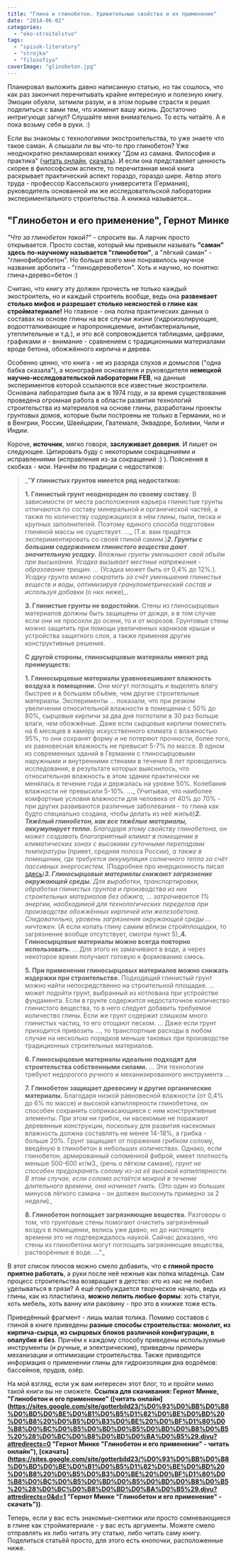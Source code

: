 ```yaml
---
title: "Глина и глинобетон. Удивительные свойства и их применение"
date: "2014-06-02"
categories: 
  - "eko-stroitelstvo"
tags: 
  - "spisok-literatury"
  - "strojka"
  - "filosofiya"
coverImage: "glinobeton.jpg"
---
```


Планировал выложить давно написанную статью, но так сошлось, что как раз закончил перечитывать крайне интересную и полезную книгу. Эмоции обуяли, затмили разум, и в этом порыве страсти я решил поделиться с вами тем, что изменит вашу жизнь. Достаточно интригующе загнул? Слушайте меня внимательно. То есть читайте. А я пока возьму себя в руки. :)

Если вы знакомы с технологиями экостроительства, то уже знаете что такое саман. А слышали ли вы что-то про глинобетон? Уже неоднократно рекламировал книжку "Дом из самана. Философия и практика" ([читать онлайн](https://docs.google.com/viewer?a=v&pid=sites&srcid=ZGVmYXVsdGRvbWFpbnxnb3R0ZXJiaWxkMjN8Z3g6N2FkNjhmNjc2ZjFmN2MyZQ "Дом из самана: Философия и практика - читать онлайн"), [скачать](https://sites.google.com/site/gotterbild23/%D0%94%D0%BE%D0%BC%20%D0%B8%D0%B7%20%D1%81%D0%B0%D0%BC%D0%B0%D0%BD%D0%B0.pdf?attredirects=0&d=1 "Дом из самана: Философия и практика - скачать")). И если она представляет ценность скорее в философском аспекте, то перечитанная мной книга раскрывает практический аспект гораздо, гораздо шире. Автор этого труда - профессор Кассельского университета (Германия), руководитель основанной им же исследовательской лаборатории экспериментального строительства. А книжка называется...

## "Глинобетон и его применение", Гернот Минке

_"Что за глинобетон такой?"_ - спросите вы. А ларчик просто открывается. Просто состав, который мы привыкли называть **"саман" здесь по-научному называется "глинобетон"**, а "лёгкий саман" - "глинофибробетон". Но больше всего мне понравилось научное название арболита - "глинодеревобетон". Хоть и научно, но понятно: глина+дерево=бетон :)

Считаю, что книгу эту должен прочесть не только каждый экостроитель, но и каждый строитель вообще, ведь она **развеивает столько мифов и разрешает столько неясностей о глине как стройматериале!** Но главное - она полна практических данных о составах на основе глины на все случаи жизни (гидроизолирующие, водоотталкивающие и паропроницаемые, антибактериальные, утеплительные и т.д.), и это всё сопровождается таблицами, цифрами, графиками и - внимание - сравнением с традиционными материалами вроде бетона, обожжённого кирпича и дерева.

Особенно ценно, что книга - не из разряда слухов и домыслов ("одна бабка сказала"), а монография основателя и руководителя **немецкой научно-исследовательской лаборатории FEB**, на данные экспериментов которой ссылаются все известные экостроители. Основана лаборатория была аж в 1974 году, и за время существования проведена огромная работа в области развития технологий строительства из материалов на основе глины, разработаны проекты грунтовых домов, которые были построены не только в Германии, но и в Венгрии, России, Швейцарии, Гватемале, Эквадоре, Боливии, Чили и Индии.

Короче, **источник**, мягко говоря, **заслуживает доверия**. И пишет он следующее. Цитировать буду с некоторыми сокращениями и исправлениями (исправления из-за сокращений :) ). Пояснения в скобках - мои. Начнём по традиции с недостатков:

> _"**У глинистых грунтов имеется ряд недостатков:**
> 
> **1\. Глинистый грунт неоднороден по своему составу.** В зависимости от места расположения карьера глинистые грунты отличаются по составу минеральной и органической частей, а также по количеству содержащихся в нём глины, пыли, песка и крупных заполнителей. Поэтому единого способа подготовки глиняной массы не существует. ..._ (Т.е. вам придётся экспериментировать со своей глиной самим.)_**2\. Грунты с большим содержанием глинистого вещества дают значительную усадку.** Влажные грунты уменьшают свой объём при высыхании. Усадка вызывает местные напряжения - образование трещин. ..._ (Усадка может быть от 0,4% до 12%.)_. Усадку грунта можно сократить за счёт уменьшения глинистых веществ и воды, оптимизируя гранулометрический состав и используя добавки_ (о них ниже)_.
> 
> **3\. Глинистые грунты не водостойки.** Стены из глиносырцовых материалов должны быть защищены от дождя, а в том случае если они не просохли до осени, то и от морозов. Грунтовые стены можно защитить при помощи увеличенных карнизов крыши и устройства защитного слоя, а также применяя другие конструктивные решения.
> 
> **С другой стороны, глиносырцовые материалы имеют ряд преимуществ:**
> 
> **1\. Глиносырцовые материалы уравновешивают влажность воздуха в помещении.** Они могут поглощать и выделять влагу быстрее и в большем объёме, чем другие строительные материалы. Эксперименты ... показали, что при резком увеличении относительной влажности в помещении с 50% до 80%, сырцовые кирпичи за два дня поглотили в 30 раз больше влаги, чем обожжёные. Даже если сырцовые кирпичи поместить на 6 месяцев в камеру искусственного климата с влажностью 95%, то они сохранят форму и не потеряют прочности, более того, их равновесная влажность не превысит 5-7% по массе. В одном из современных зданий в Германии с глиносырцовыми наружными и внутренними стенами в течение 8 лет проводились исследования, в результате которых выяснилось, что относительная влажность в этом здании практически не менялась в течение года и держалась на уровне 50%. Колебания влажности не превысили 5-10%. ..._ (Учитывая, что наиболее комфортные условия влажности для человека от 40% до 70% - при других развиваются различные заболевания - то глина как будто специально создана, чтобы делать из неё жильё)_**2\. Тяжёлый глинобетон, как все тяжёлые материалы, аккумулирует тепло.** Благодаря этому свойству глинобетона, он может создавать благоприятный климат в помещении в климатических зонах с высокими суточными перепадами температуры_ (привет, средняя полоса России)_, а также в помещении, где требуется аккумуляция солнечного тепла за счёт пассивных энергосистем._ (Подробнее про инерционность писал [здесь](http://svobodaiznutri.ru/inercionnye-i-bezinercionnye-doma/ "Инерционные и безинерционные дома"))_**3\. Глиносырцовые материалы снижают загрязнение окружающей среды.** Для выработки, транспортировки, обработки глинистых грунтов и производства из них строительных материалов без обжига, ... затрачивается 1% энергии, наобходимой для технологических переделов при производстве обожжённых кирпичей или железобетона. Следовательно, уровень загрязнения окружающей среды ... ничтожен._ (А если копать глину самим вблизи стройплощадки, то загрязнение вообще отсутствует, смотри пункт 5)_**4\. Глиносырцовые материалы можно всегда повторно использовать.** ... Для этого их замачивают в воде, а через некоторое время получают готовую к формованию смесь.
> 
> **5\. При применении глиносырцовых материалов можно снижать издержки при строительстве.** Подходящий глинистый грунт можно найти непосредственно на строительной площадке. ... может подойти грунт, выбранный из котлована при устройстве фундамента. Если в грунте содержится недостаточное количество глинистого вещества, то в него следует добавить требуемое количество глины. Если же грунт содержит слишком много глинистых частиц, то его отощают песком. ... Даже если грунт приходится привозить ..., то транспортные расходы в любом случае на несколько порядков меньше таковых при производстве традиционных строительных материалов.
> 
> **6\. Глиносырцовые материалы идеально подходят для строительства собственными силами.** ... Эти технологии требуют недорогого ручного и механизированного инструмента ...
> 
> **7\. Глинобетон защищает древесину и другие органические материалы.** Благодаря низкой равновесной влажности (от 0,4% до 6% по массе) и высокой капиллярности глинобетона, он способен сохранять соприкасающиеся с ним конструктивные элементы. При этом ни грибок, ни насекомые не поражают деревянные конструкции, поскольку для развития насекомых влажность должна составлять не менее 14-18%, а грибка - больше 20%. Грунт защищает от поражения грибком солому, введёную в глинобетон в небольших количествах. Однако, если глинобетон, армированный соломенной фиброй, имеет плотность меньше 500-600 кг/м3_ (речь о лёгком самане)_, грунт не способен предохранять солому из-за её высокой капиллярности. В этом случае, если солома остаётся мокрой в течение длительного времени, она начинает гнить._ (Это один из больших минусов лёгкого самана - он должен высохнуть примерно за 2 недели)_
> 
> **8\. Глинобетон поглощает загрязняющие вещества.** Разговоры о том, что грунтовые стены помогают очистить загрязнённый воздух в помещении, велись уже давно, но до настоящего времени это не подтверждалось наукой. Сайчас доказано, что стены из глинобетона могут поглощать загрязняющие вещества, растворённые в воде. ..."_

В этот список плюсов можно смело добавить, что **с глиной просто приятно работать**, а руки после неё нежные как попка младенца. Сам процесс строительства возвращает в детство: кто из нас не любил уделываться в грязи? А ещё пробуждается творческое начало, ведь из глины, как из пластилина, **можно лепить любые формы**: хоть статуи, хоть мебель, хоть ванну или раковину - про это в книжке тоже есть.

Приведённый фрагмент - лишь малая толика. Помимо составов с глиной в книге приведены **разные способы строительства: монолит, из кирпича-сырца, из сырцовых блоков различной конфигурации, в опалубке и без**. Причём к каждому способу приведены используемые инструменты (и ручные, и электрические), приведены примеры механизации и оптимизации строительства. Также приводится информация о применении глины для гидроизоляции дна водоёмов: бассейнов, прудов, озёр.

На мой взгляд, если уж вам интересен этот блог, то и пройти мимо такой книги вы не сможете. **Ссылка для скачивания: Гернот Минке, "Глинобетон и его применение" ([читать онлайн](https://sites.google.com/site/gotterbild23/%D0%93%D0%BB%D0%B8%D0%BD%D0%BE%D0%B1%D0%B5%D1%82%D0%BE%D0%BD%20%D0%B8%20%D0%B5%D0%B3%D0%BE%20%D0%BF%D1%80%D0%B8%D0%BC%D0%B5%D0%BD%D0%B5%D0%BD%D0%B8%D0%B5%20%28%D0%BC%D0%B8%D0%BD%D0%BA%D0%B5%29.djvu?attredirects=0 "Гернот Минке "Глинобетон и его применение" - читать онлайн"), [скачать](https://sites.google.com/site/gotterbild23/%D0%93%D0%BB%D0%B8%D0%BD%D0%BE%D0%B1%D0%B5%D1%82%D0%BE%D0%BD%20%D0%B8%20%D0%B5%D0%B3%D0%BE%20%D0%BF%D1%80%D0%B8%D0%BC%D0%B5%D0%BD%D0%B5%D0%BD%D0%B8%D0%B5%20%28%D0%BC%D0%B8%D0%BD%D0%BA%D0%B5%29.djvu?attredirects=0&d=1 "Гернот Минке "Глинобетон и его применение" - скачать"))**.

Теперь, если у вас есть знакомые-скептики или просто сомневающиеся в глине как стройматериале - у вас есть аргументы. Можете смело отправлять их либо читать эту статью, либо читать саму книгу. Поделиться статьёй просто, для этого есть кнопочки, расположенные ниже.
